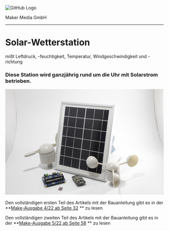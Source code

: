 ![GitHub Logo](http://www.heise.de/make/icons/make_logo.png)

Maker Media GmbH
*** 

# Solar-Wetterstation

mißt Leftdruck, -feuchtigkeit, Temperatur, Windgeschwindigkeit und -richtung

### Diese Station wird ganzjährig rund um die Uhr mit Solarstrom betrieben.

![Picture](https://github.com/MakeMagazinDE/Solar-Wetterstation/blob/main/_MG_9567.JPG)

Den vollständigen ersten Teil des Artikels mit der Bauanleitung gibt es in der **[Make-Ausgabe 4/22 ab Seite 32](https://www.heise.de/select/make/2022/4/2216407360229342785) ** zu lesen

Den vollständigen zweiten Teil des Artikels mit der Bauanleitung gibt es in der **[Make-Ausgabe 5/22 ab Seite 58](https://www.heise.de/select/make/2022/5/2221507100729868321) ** zu lesen
